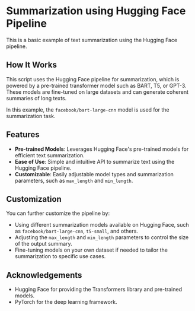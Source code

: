 # Summarization using Hugging Face Pipeline

This is a basic example of text summarization using the Hugging Face pipeline.

## How It Works

This script uses the Hugging Face pipeline for summarization, which is powered by a pre-trained transformer model such as BART, T5, or GPT-3. These models are fine-tuned on large datasets and can generate coherent summaries of long texts.

In this example, the `facebook/bart-large-cnn` model is used for the summarization task.

## Features

- **Pre-trained Models**: Leverages Hugging Face's pre-trained models for efficient text summarization.
- **Ease of Use**: Simple and intuitive API to summarize text using the Hugging Face pipeline.
- **Customizable**: Easily adjustable model types and summarization parameters, such as `max_length` and `min_length`.

## Customization

You can further customize the pipeline by:

- Using different summarization models available on Hugging Face, such as `facebook/bart-large-cnn`, `t5-small`, and others.
- Adjusting the `max_length` and `min_length` parameters to control the size of the output summary.
- Fine-tuning models on your own dataset if needed to tailor the summarization to specific use cases.

## Acknowledgements
- Hugging Face for providing the Transformers library and pre-trained models.
- PyTorch for the deep learning framework.